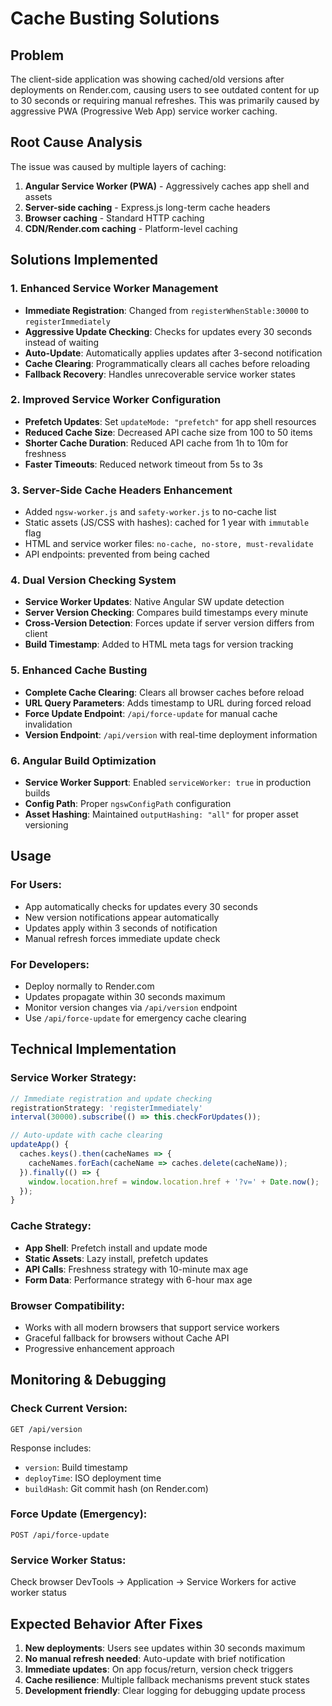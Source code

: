 # Cache Busting Solutions

## Problem
The client-side application was showing cached/old versions after deployments on Render.com, causing users to see outdated content for up to 30 seconds or requiring manual refreshes. This was primarily caused by aggressive PWA (Progressive Web App) service worker caching.

## Root Cause Analysis
The issue was caused by multiple layers of caching:
1. **Angular Service Worker (PWA)** - Aggressively caches app shell and assets
2. **Server-side caching** - Express.js long-term cache headers
3. **Browser caching** - Standard HTTP caching
4. **CDN/Render.com caching** - Platform-level caching

## Solutions Implemented

### 1. **Enhanced Service Worker Management**
- **Immediate Registration**: Changed from `registerWhenStable:30000` to `registerImmediately`
- **Aggressive Update Checking**: Checks for updates every 30 seconds instead of waiting
- **Auto-Update**: Automatically applies updates after 3-second notification
- **Cache Clearing**: Programmatically clears all caches before reloading
- **Fallback Recovery**: Handles unrecoverable service worker states

### 2. **Improved Service Worker Configuration**
- **Prefetch Updates**: Set `updateMode: "prefetch"` for app shell resources
- **Reduced Cache Size**: Decreased API cache size from 100 to 50 items
- **Shorter Cache Duration**: Reduced API cache from 1h to 10m for freshness
- **Faster Timeouts**: Reduced network timeout from 5s to 3s

### 3. **Server-Side Cache Headers Enhancement**
- Added `ngsw-worker.js` and `safety-worker.js` to no-cache list
- Static assets (JS/CSS with hashes): cached for 1 year with `immutable` flag
- HTML and service worker files: `no-cache, no-store, must-revalidate`
- API endpoints: prevented from being cached

### 4. **Dual Version Checking System**
- **Service Worker Updates**: Native Angular SW update detection
- **Server Version Checking**: Compares build timestamps every minute
- **Cross-Version Detection**: Forces update if server version differs from client
- **Build Timestamp**: Added to HTML meta tags for version tracking

### 5. **Enhanced Cache Busting**
- **Complete Cache Clearing**: Clears all browser caches before reload
- **URL Query Parameters**: Adds timestamp to URL during forced reload
- **Force Update Endpoint**: `/api/force-update` for manual cache invalidation
- **Version Endpoint**: `/api/version` with real-time deployment information

### 6. **Angular Build Optimization**
- **Service Worker Support**: Enabled `serviceWorker: true` in production builds
- **Config Path**: Proper `ngswConfigPath` configuration
- **Asset Hashing**: Maintained `outputHashing: "all"` for proper asset versioning

## Usage

### For Users:
- App automatically checks for updates every 30 seconds
- New version notifications appear automatically
- Updates apply within 3 seconds of notification
- Manual refresh forces immediate update check

### For Developers:
- Deploy normally to Render.com
- Updates propagate within 30 seconds maximum
- Monitor version changes via `/api/version` endpoint
- Use `/api/force-update` for emergency cache clearing

## Technical Implementation

### Service Worker Strategy:
```typescript
// Immediate registration and update checking
registrationStrategy: 'registerImmediately'
interval(30000).subscribe(() => this.checkForUpdates());

// Auto-update with cache clearing
updateApp() {
  caches.keys().then(cacheNames => {
    cacheNames.forEach(cacheName => caches.delete(cacheName));
  }).finally(() => {
    window.location.href = window.location.href + '?v=' + Date.now();
  });
}
```

### Cache Strategy:
- **App Shell**: Prefetch install and update mode
- **Static Assets**: Lazy install, prefetch updates
- **API Calls**: Freshness strategy with 10-minute max age
- **Form Data**: Performance strategy with 6-hour max age

### Browser Compatibility:
- Works with all modern browsers that support service workers
- Graceful fallback for browsers without Cache API
- Progressive enhancement approach

## Monitoring & Debugging

### Check Current Version:
```
GET /api/version
```

Response includes:
- `version`: Build timestamp
- `deployTime`: ISO deployment time  
- `buildHash`: Git commit hash (on Render.com)

### Force Update (Emergency):
```
POST /api/force-update
```

### Service Worker Status:
Check browser DevTools → Application → Service Workers for active worker status

## Expected Behavior After Fixes
1. **New deployments**: Users see updates within 30 seconds maximum
2. **No manual refresh needed**: Auto-update with brief notification
3. **Immediate updates**: On app focus/return, version check triggers
4. **Cache resilience**: Multiple fallback mechanisms prevent stuck states
5. **Development friendly**: Clear logging for debugging update process 